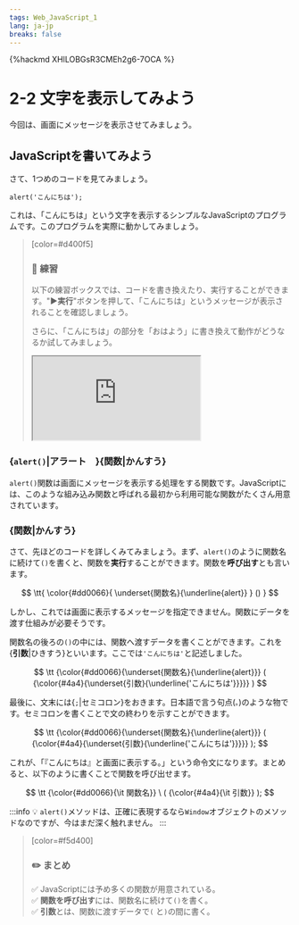 ```yaml
---
tags: Web_JavaScript_1
lang: ja-jp
breaks: false
---
```


{%hackmd XHlLOBGsR3CMEh2g6-7OCA %}

# 2-2 文字を表示してみよう

今回は、画面にメッセージを表示させてみましょう。

## JavaScriptを書いてみよう

さて、1つめのコードを見てみましょう。

```javascript=
alert('こんにちは');
```

これは、「こんにちは」という文字を表示するシンプルなJavaScriptのプログラムです。このプログラムを実際に動かしてみましょう。

> [color=#d400f5]
> ### :rocket: **練習**
> 
> 以下の練習ボックスでは、コードを書き換えたり、実行することができます。"**▶︎実行**"ボタンを押して、「こんにちは」というメッセージが表示されることを確認しましょう。
> 
> さらに、「こんにちは」の部分を「おはよう」に書き換えて動作がどうなるか試してみましょう。
> <iframe src="https://uec-programming.github.io/basic_training/web-sample/editor.html?code=alert('こんにちは');"></iframe>

### {`alert()`|アラート　}{関数|かんすう}

<!-- ref
https://ja.javascript.info/structure#ref-505
-->

`alert()`関数は画面にメッセージを表示する処理をする関数です。JavaScriptには、このような組み込み関数と呼ばれる最初から利用可能な関数がたくさん用意されています。

### {関数|かんすう}

さて、先ほどのコードを詳しくみてみましょう。まず、`alert()`のように関数名に続けて`()`を書くと、関数を**実行**することができます。関数を**呼び出す**とも言います。

$$
\tt{
\color{#dd0066}{
    \underset{関数名}{\underline{alert}}
}
()
}
$$

しかし、これでは画面に表示するメッセージを指定できません。関数にデータを渡す仕組みが必要そうです。

関数名の後ろの`()`の中には、関数へ渡すデータを書くことができます。これを{**引数**|ひきすう}といいます。ここでは`'こんにちは'`と記述しました。

$$
\tt
{\color{#dd0066}{\underset{関数名}{\underline{alert}}}
(
{\color{#4a4}{\underset{引数}{\underline{'こんにちは'}}}}}
)
$$

最後に、文末には{`;`|セミコロン}をおきます。日本語で言う句点(`。`)のような物です。セミコロンを書くことで文の終わりを示すことができます。

$$
\tt
{\color{#dd0066}{\underset{関数名}{\underline{alert}}}
(
{\color{#4a4}{\underset{引数}{\underline{'こんにちは'}}}}}
);
$$

これが、「『こんにちは』と画面に表示する。」という命令文になります。まとめると、以下のように書くことで関数を呼び出せます。

$$
\tt
{\color{#dd0066}{\it 関数名}}
\ (
{\color{#4a4}{\it 引数}}
);
$$

:::info
:bulb: `alert()`メソッドは、正確に表現するなら`Window`オブジェクトのメソッドなのですが、今はまだ深く触れません。
:::

> [color=#f5d400]
> ### :pencil2: **まとめ**
> 
> :white_check_mark: JavaScriptには予め多くの関数が用意されている。  
> :white_check_mark: **関数を呼び出す**には、関数名に続けて`()`を書く。  
> :white_check_mark: **引数**とは、関数に渡すデータで`(` と`)`の間に書く。
> 